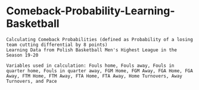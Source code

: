 # Comeback-Probability-Learning-Basketball

 	Calculating Comeback Probabilities (defined as Probability of a losing team cutting differential by 8 points) 
	Learning Data from Polish Basketball Men's Highest League in the Season 19-20
	
	Variables used in calculation: Fouls home, Fouls away, Fouls in quarter home, Fouls in quarter away, FGM Home, FGM Away, FGA Home, FGA Away, FTM Home, FTM Away, FTA Home, FTA Away, Home Turnovers, Away Turnovers, and Pace
	
